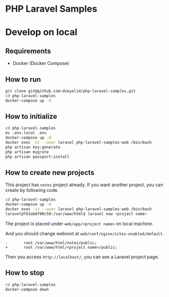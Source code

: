 PHP Laravel Samples
====

Develop on local
====

Requirements
----

- Docker (Docker Compose)

How to run
----

```bash
git clone git@github.com:dzeyelid/php-laravel-samples.git
cd php-laravel-samples
docker-compose up -d
```

How to initialize
----

```bash
cd php-laravel-samples
mv .env.local .env
docker-compose up -d
docker exec -it --user laravel php-laravel-samples-web /bin/bash
php artisan key:generate
php artisan migrate
php artisan passport:install
```

How to create new projects
----

This project has `notes` project already. If you want another project, you can create by following code.

```bash
cd php-laravel-samples
docker-compose up -d
docker exec -it --user laravel php-laravel-samples-web /bin/bash
laravel@f63ab0f00c50:/var/www/html$ laravel new <project name>
```

The project is placed under `web/app/<project name>` on local machine.

And you should change webroot at `web/conf/nginx/sites-enabled/default`.

```diff:web/conf/nginx/sites-enabled/default
-       root /var/www/html/notes/public;
+       root /var/www/html/<project name>/public;
```

Then you access `http://localhost/`, you can see a Laravel project page.


How to stop
----

```bash
cd php-laravel-samples
docker-compose down
```